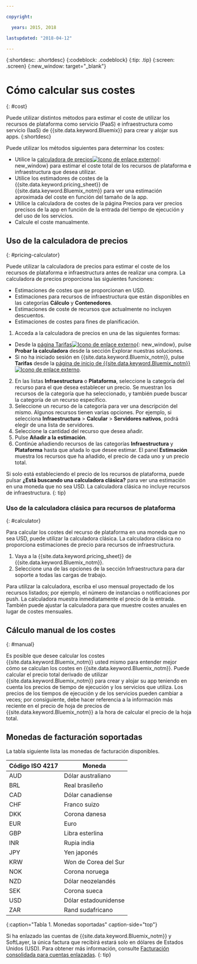 ```yaml
---

copyright:

  years: 2015, 2018

lastupdated: "2018-04-12"

---
```


{:shortdesc: .shortdesc}
{:codeblock: .codeblock}
{:tip: .tip}
{:screen: .screen}
{:new_window: target="_blank"}

# Cómo calcular sus costes
{: #cost}

Puede utilizar distintos métodos para estimar el coste de utilizar los recursos de plataforma como servicio (PaaS) e infraestructura como servicio (IaaS) de {{site.data.keyword.Bluemix}} para crear y alojar sus apps.
{:shortdesc}

Puede utilizar los métodos siguientes para determinar los costes:
* Utilice la [calculadora de precios![Icono de enlace externo](../icons/launch-glyph.svg)](https://console.bluemix.net/pricing/){: new_window} para estimar el coste total de los recursos de plataforma e infraestructura que desea utilizar.
* Utilice los estimadores de costes de la {{site.data.keyword.pricing_sheet}} de {{site.data.keyword.Bluemix_notm}} para ver una estimación aproximada del coste en función del tamaño de la app.
* Utilice la calculadora de costes de la página Precios para ver precios precisos de la app en función de la entrada del tiempo de ejecución y del uso de los servicios.
* Calcule el coste manualmente.

## Uso de la calculadora de precios
{: #pricing-calculator}

Puede utilizar la calculadora de precios para estimar el coste de los recursos de plataforma e infraestructura antes de realizar una compra.
La calculadora de precios proporciona las siguientes funciones:
  * Estimaciones de costes que se proporcionan en USD.
  * Estimaciones para recursos de infraestructura que están disponibles en las categorías **Cálculo** y **Contenedores**.
  * Estimaciones de coste de recursos que actualmente no incluyen descuentos.
  * Estimaciones de costes para fines de planificación.

1. Acceda a la calculadora de precios en una de las siguientes formas:
  * Desde la [página Tarifas![Icono de enlace externo](../icons/launch-glyph.svg)](https://www.ibm.com/cloud/pricing){: new_window}, pulse **Probar la calculadora** desde la sección Explorar nuestras soluciones.
  * Si no ha iniciado sesión en {{site.data.keyword.Bluemix_notm}}, pulse **Tarifas** desde la [ página de inicio de {{site.data.keyword.Bluemix_notm}} ![Icono de enlace externo](../icons/launch-glyph.svg)](https://console.bluemix.net/).
2. En las listas **Infraestructura** o **Plataforma**, seleccione la categoría del recurso para el que desea establecer un precio. Se muestran los recursos de la categoría que ha seleccionado, y también puede buscar la categoría de un recurso específico.
3. Seleccione un recurso de la categoría para ver una descripción del mismo. Algunos recursos tienen varias opciones. Por ejemplo, si selecciona **Infraestructura** > **Calcular** > **Servidores nativos**, podrá elegir de una lista de servidores.
4. Seleccione la cantidad del recurso que desea añadir.
5. Pulse **Añadir a la estimación**.
6. Continúe añadiendo recursos de las categorías **Infraestructura** y **Plataforma** hasta que añada lo que desee estimar. El panel **Estimación** muestra los recursos que ha añadido, el precio de cada uno y un precio total.

Si solo está estableciendo el precio de los recursos de plataforma, puede pulsar **¿Está buscando una calculadora clásica?** para ver una estimación en una moneda que no sea USD. La calculadora clásica no incluye recursos de infraestructura.
{: tip}

### Uso de la calculadora clásica para recursos de plataforma
{: #calculator}

Para calcular los costes del recurso de plataforma en una moneda que no sea USD, puede utilizar la calculadora clásica. La calculadora clásica no proporciona estimaciones de precio para recursos de infraestructura.

1. Vaya a la {{site.data.keyword.pricing_sheet}} de {{site.data.keyword.Bluemix_notm}}.
2. Seleccione una de las opciones de la sección Infraestructura para dar soporte a todas las cargas de trabajo.

Para utilizar la calculadora, escriba el uso mensual proyectado de los recursos listados; por ejemplo, el número de instancias o notificaciones por push. La calculadora muestra inmediatamente el precio de la entrada. También puede ajustar la calculadora para que muestre costes anuales en lugar de costes mensuales.

## Cálculo manual de los costes
{: #manual}

Es posible que desee calcular los costes {{site.data.keyword.Bluemix_notm}} usted mismo para entender mejor cómo se calculan los costes en {{site.data.keyword.Bluemix_notm}}. Puede calcular el precio total derivado de utilizar {{site.data.keyword.Bluemix_notm}} para crear y alojar su app teniendo en cuenta los precios de tiempo de ejecución y los servicios que utiliza. Los precios de los tiempos de ejecución y de los servicios pueden cambiar a veces; por consiguiente, debe hacer referencia a la información más reciente en el precio de hoja de precios de {{site.data.keyword.Bluemix_notm}} a la hora de calcular el precio de la hoja total.

## Monedas de facturación soportadas

La tabla siguiente lista las monedas de facturación disponibles.

|Código ISO 4217| Moneda|
|-------------|---------|
|AUD |	  Dólar australiano|
|BRL |	  Real brasileño|
|CAD |	  Dólar canadiense|
|CHF |	  Franco suizo|
|DKK |	  Corona danesa|
|EUR |	  Euro|
|GBP |	  Libra esterlina|
|INR |	  Rupia india|
|JPY |	  Yen japonés|
|KRW |	  Won de Corea del Sur|
|NOK |	  Corona noruega|
|NZD |	  Dólar neozelandés|
|SEK |	  Corona sueca|
|USD |    Dólar estadounidense|
|ZAR |	  Rand sudafricano|
{:caption="Tabla 1. Monedas soportadas" caption-side="top"}

Si ha enlazado las cuentas de {{site.data.keyword.Bluemix_notm}} y SoftLayer, la única factura que recibirá estará solo en dólares de Estados Unidos (USD). Para obtener más información, consulte [Facturación consolidada para cuentas enlazadas](/docs/account/linking_accounts.html).
{: tip}
